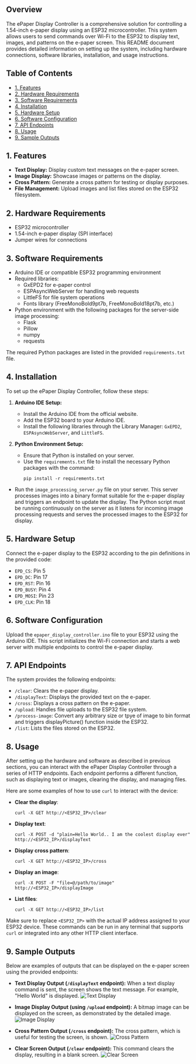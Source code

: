 ## Overview

The ePaper Display Controller is a comprehensive solution for controlling a 1.54-inch e-paper display using an ESP32 microcontroller. This system allows users to send commands over Wi-Fi to the ESP32 to display text, images, and patterns on the e-paper screen. This README document provides detailed information on setting up the system, including hardware connections, software libraries, installation, and usage instructions.

## Table of Contents

- [1. Features](#1-features)
- [2. Hardware Requirements](#2-hardware-requirements)
- [3. Software Requirements](#3-software-requirements)
- [4. Installation](#4-installation)
- [5. Hardware Setup](#5-hardware-setup)
- [6. Software Configuration](#6-software-configuration)
- [7. API Endpoints](#7-api-endpoints)
- [8. Usage](#8-usage)
- [9. Sample Outputs](#9-sample-outputs)


## 1. Features

- **Text Display:** Display custom text messages on the e-paper screen.
- **Image Display:** Showcase images or patterns on the display.
- **Cross Pattern:** Generate a cross pattern for testing or display purposes.
- **File Management:** Upload images and list files stored on the ESP32 filesystem.

## 2. Hardware Requirements

- ESP32 microcontroller
- 1.54-inch e-paper display (SPI interface)
- Jumper wires for connections

## 3. Software Requirements

- Arduino IDE or compatible ESP32 programming environment
- Required libraries:
  - GxEPD2 for e-paper control
  - ESPAsyncWebServer for handling web requests
  - LittleFS for file system operations
  - Fonts library (FreeMonoBold9pt7b, FreeMonoBold18pt7b, etc.)
- Python environment with the following packages for the server-side image processing:
  - Flask
  - Pillow
  - numpy
  - requests

The required Python packages are listed in the provided `requirements.txt` file.

## 4. Installation

To set up the ePaper Display Controller, follow these steps:

1. **Arduino IDE Setup:**
   - Install the Arduino IDE from the official website.
   - Add the ESP32 board to your Arduino IDE.
   - Install the following libraries through the Library Manager: `GxEPD2`, `ESPAsyncWebServer`, and `LittleFS`.

2. **Python Environment Setup:**
   - Ensure that Python is installed on your server.
   - Use the `requirements.txt` file to install the necessary Python packages with the command:
     ```
     pip install -r requirements.txt
     ```
  - Run the `image_processing_server.py` file on your server. This server processes images into a binary format suitable for the e-paper display and triggers an endpoint to update the display. The Python script must be running continuously on the server as it listens for incoming image processing requests and serves the processed images to the ESP32 for display.

## 5. Hardware Setup

Connect the e-paper display to the ESP32 according to the pin definitions in the provided code:

- `EPD_CS`: Pin 5
- `EPD_DC`: Pin 17
- `EPD_RST`: Pin 16
- `EPD_BUSY`: Pin 4
- `EPD_MOSI`: Pin 23
- `EPD_CLK`: Pin 18

## 6. Software Configuration

Upload the `epaper_display_controller.ino` file to your ESP32 using the Arduino IDE. This script initializes the Wi-Fi connection and starts a web server with multiple endpoints to control the e-paper display.

## 7. API Endpoints

The system provides the following endpoints:

- `/clear`: Clears the e-paper display.
- `/displayText`: Displays the provided text on the e-paper.
- `/cross`: Displays a cross pattern on the e-paper.
- `/upload`: Handles file uploads to the ESP32 file system.
- `/process-image`: Convert any arbitrary size or tpye of image to bin format and triggers displayPicture() function inside the ESP32.
- `/list`: Lists the files stored on the ESP32.

## 8. Usage

After setting up the hardware and software as described in previous sections, you can interact with the ePaper Display Controller through a series of HTTP endpoints. Each endpoint performs a different function, such as displaying text or images, clearing the display, and managing files.

Here are some examples of how to use `curl` to interact with the device:

- **Clear the display**:
  ```
  curl -X GET http://<ESP32_IP>/clear
  ```

- **Display text**:
  ```
  curl -X POST -d "plain=Hello World.. I am the coolest display ever" http://<ESP32_IP>/displayText
  ```

- **Display cross pattern**:
  ```
  curl -X GET http://<ESP32_IP>/cross
  ```

- **Display an image**:
  ```
  curl -X POST -F "file=@/path/to/image" http://<ESP32_IP>/displayImage
  ```

- **List files**:
  ```
  curl -X GET http://<ESP32_IP>/list
  ```

Make sure to replace `<ESP32_IP>` with the actual IP address assigned to your ESP32 device. These commands can be run in any terminal that supports `curl` or integrated into any other HTTP client interface.


## 9. Sample Outputs

Below are examples of outputs that can be displayed on the e-paper screen using the provided endpoints:

- **Text Display Output (`/displayText` endpoint):** When a text display command is sent, the screen shows the text message. For example, "Hello World" is displayed.
  ![Text Display](output_images/text.jpeg)

- **Image Display Output (using `/upload` endpoint):** A bitmap image can be displayed on the screen, as demonstrated by the detailed image.
  ![Image Display](output_images/image.jpeg)

- **Cross Pattern Output (`/cross` endpoint):** The cross pattern, which is useful for testing the screen, is shown.
  ![Cross Pattern](output_images/cross.jpeg)

- **Clear Screen Output (`/clear` endpoint):** This command clears the display, resulting in a blank screen.
  ![Clear Screen](output_images/cleaned.jpeg)
